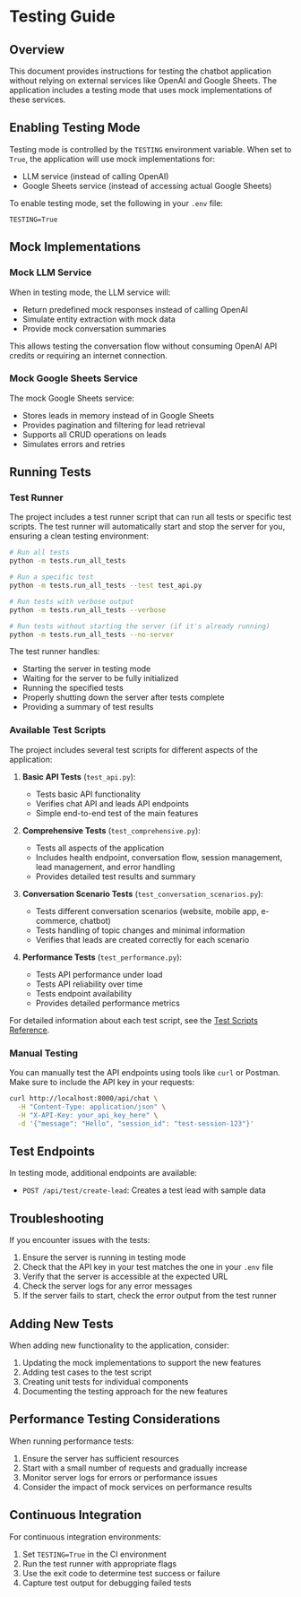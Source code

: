 # Testing Guide

## Overview

This document provides instructions for testing the chatbot application without relying on external services like OpenAI and Google Sheets. The application includes a testing mode that uses mock implementations of these services.

## Enabling Testing Mode

Testing mode is controlled by the `TESTING` environment variable. When set to `True`, the application will use mock implementations for:

- LLM service (instead of calling OpenAI)
- Google Sheets service (instead of accessing actual Google Sheets)

To enable testing mode, set the following in your `.env` file:

```
TESTING=True
```

## Mock Implementations

### Mock LLM Service

When in testing mode, the LLM service will:

- Return predefined mock responses instead of calling OpenAI
- Simulate entity extraction with mock data
- Provide mock conversation summaries

This allows testing the conversation flow without consuming OpenAI API credits or requiring an internet connection.

### Mock Google Sheets Service

The mock Google Sheets service:

- Stores leads in memory instead of in Google Sheets
- Provides pagination and filtering for lead retrieval
- Supports all CRUD operations on leads
- Simulates errors and retries

## Running Tests

### Test Runner

The project includes a test runner script that can run all tests or specific test scripts. The test runner will automatically start and stop the server for you, ensuring a clean testing environment:

```bash
# Run all tests
python -m tests.run_all_tests

# Run a specific test
python -m tests.run_all_tests --test test_api.py

# Run tests with verbose output
python -m tests.run_all_tests --verbose

# Run tests without starting the server (if it's already running)
python -m tests.run_all_tests --no-server
```

The test runner handles:
- Starting the server in testing mode
- Waiting for the server to be fully initialized
- Running the specified tests
- Properly shutting down the server after tests complete
- Providing a summary of test results

### Available Test Scripts

The project includes several test scripts for different aspects of the application:

1. **Basic API Tests** (`test_api.py`):
   - Tests basic API functionality
   - Verifies chat API and leads API endpoints
   - Simple end-to-end test of the main features

2. **Comprehensive Tests** (`test_comprehensive.py`):
   - Tests all aspects of the application
   - Includes health endpoint, conversation flow, session management, lead management, and error handling
   - Provides detailed test results and summary

3. **Conversation Scenario Tests** (`test_conversation_scenarios.py`):
   - Tests different conversation scenarios (website, mobile app, e-commerce, chatbot)
   - Tests handling of topic changes and minimal information
   - Verifies that leads are created correctly for each scenario

4. **Performance Tests** (`test_performance.py`):
   - Tests API performance under load
   - Tests API reliability over time
   - Tests endpoint availability
   - Provides detailed performance metrics

For detailed information about each test script, see the [Test Scripts Reference](test_scripts_reference.md).

### Manual Testing

You can manually test the API endpoints using tools like `curl` or Postman. Make sure to include the API key in your requests:

```bash
curl http://localhost:8000/api/chat \
  -H "Content-Type: application/json" \
  -H "X-API-Key: your_api_key_here" \
  -d '{"message": "Hello", "session_id": "test-session-123"}'
```

## Test Endpoints

In testing mode, additional endpoints are available:

- `POST /api/test/create-lead`: Creates a test lead with sample data

## Troubleshooting

If you encounter issues with the tests:

1. Ensure the server is running in testing mode
2. Check that the API key in your test matches the one in your `.env` file
3. Verify that the server is accessible at the expected URL
4. Check the server logs for any error messages
5. If the server fails to start, check the error output from the test runner

## Adding New Tests

When adding new functionality to the application, consider:

1. Updating the mock implementations to support the new features
2. Adding test cases to the test script
3. Creating unit tests for individual components
4. Documenting the testing approach for the new features

## Performance Testing Considerations

When running performance tests:

1. Ensure the server has sufficient resources
2. Start with a small number of requests and gradually increase
3. Monitor server logs for errors or performance issues
4. Consider the impact of mock services on performance results

## Continuous Integration

For continuous integration environments:

1. Set `TESTING=True` in the CI environment
2. Run the test runner with appropriate flags
3. Use the exit code to determine test success or failure
4. Capture test output for debugging failed tests 